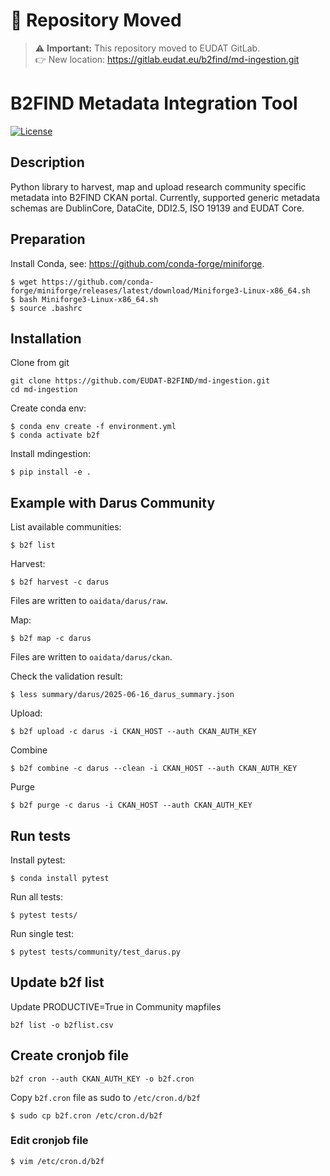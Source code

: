 # 🚨 Repository Moved

> ⚠️ **Important:** This repository moved to EUDAT GitLab.  
> 👉 New location: https://gitlab.eudat.eu/b2find/md-ingestion.git

# B2FIND Metadata Integration Tool

[![License](https://img.shields.io/badge/License-Apache%202.0-blue.svg)](https://opensource.org/licenses/Apache-2.0)

## Description

Python library to harvest, map and upload research community specific metadata into B2FIND CKAN portal. Currently, supported generic metadata schemas are DublinCore, DataCite, DDI2.5, ISO 19139 and EUDAT Core.

## Preparation

Install Conda, see: https://github.com/conda-forge/miniforge.
```
$ wget https://github.com/conda-forge/miniforge/releases/latest/download/Miniforge3-Linux-x86_64.sh
$ bash Miniforge3-Linux-x86_64.sh
$ source .bashrc
```

## Installation

Clone from git
```
git clone https://github.com/EUDAT-B2FIND/md-ingestion.git
cd md-ingestion
```

Create conda env:
```
$ conda env create -f environment.yml
$ conda activate b2f
```

Install mdingestion:
```
$ pip install -e .
```

## Example with Darus Community

List available communities:
```
$ b2f list
```

Harvest:
```
$ b2f harvest -c darus
```

Files are written to `oaidata/darus/raw`.

Map:
```
$ b2f map -c darus
```

Files are written to `oaidata/darus/ckan`.

Check the validation result:
```
$ less summary/darus/2025-06-16_darus_summary.json
```

Upload:
```
$ b2f upload -c darus -i CKAN_HOST --auth CKAN_AUTH_KEY
```

Combine
```
$ b2f combine -c darus --clean -i CKAN_HOST --auth CKAN_AUTH_KEY
```

Purge
```
$ b2f purge -c darus -i CKAN_HOST --auth CKAN_AUTH_KEY
```

## Run tests

Install pytest:
```
$ conda install pytest
```

Run all tests:
```
$ pytest tests/
```

Run single test:
```
$ pytest tests/community/test_darus.py
```
## Update b2f list

Update PRODUCTIVE=True in Community mapfiles
```
b2f list -o b2flist.csv
```
## Create cronjob file
```
b2f cron --auth CKAN_AUTH_KEY -o b2f.cron
```
Copy `b2f.cron` file as sudo to `/etc/cron.d/b2f`
```
$ sudo cp b2f.cron /etc/cron.d/b2f
```
### Edit cronjob file
```
$ vim /etc/cron.d/b2f
```
